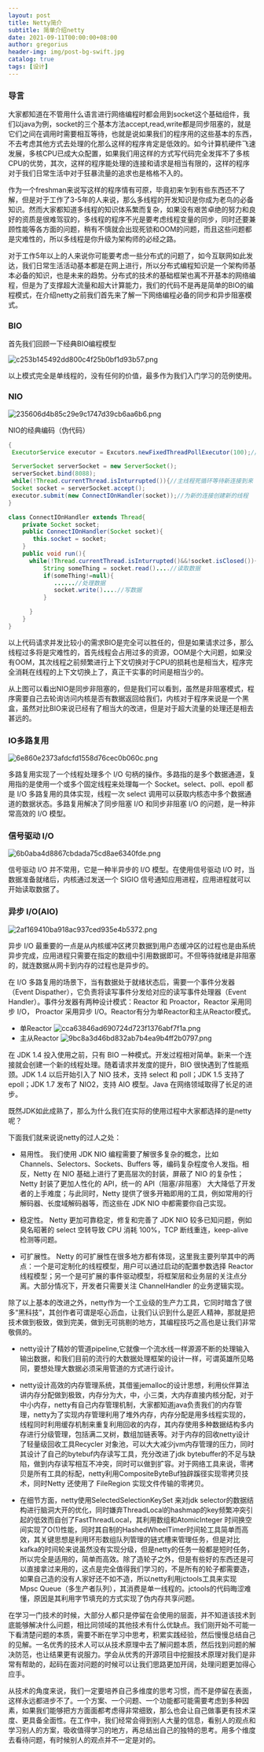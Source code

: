 ```yaml
---
layout: post
title: Netty简介
subtitle: 简单介绍netty
date: 2021-09-11T00:00:00+08:00
author: gregorius
header-img: img/post-bg-swift.jpg
catalog: true
tags: [设计]
---
```


### **导言**

大家都知道在不管用什么语言进行网络编程时都会用到socket这个基础组件，我们以java为例，socket的三个基本方法accept,read,write都是同步阻塞的，就是它们之间在调用时需要相互等待，也就是说如果我们的程序用的这些基本的东西，不去考虑其他方式去处理的化那么这样的程序肯定是低效的。如今计算机硬件飞速发展，多核CPU已成大众配置，如果我们用这样的方式写代码完全发挥不了多核CPU的优势，其次，这样的程序能处理的连接和请求是相当有限的，这样的程序对于我们日常生活中对于狂暴流量的追求也是格格不入的。

作为一个freshman来说写这样的程序情有可原，毕竟初来乍到有些东西还不了解，但是对于工作了3-5年的人来说，那么多线程的开发知识是你成为老鸟的必备知识。然而大家都知道多线程的知识体系繁而复杂，如果没有艰苦卓绝的努力和良好的资质是很难驾驭的，多线程的程序不光是要考虑线程变量的同步，同时还要兼顾性能等各方面的问题，稍有不慎就会出现死锁和OOM的问题，而且这些问题都是灾难性的，所以多线程是你升级为架构师的必经之路。

对于工作5年以上的人来说你可能要考虑一些分布式的问题了，如今互联网如此发达，我们日常生活活动基本都是在网上进行，所以分布式编程知识是一个架构师基本必备的知识，也是未来的趋势。分布式的技术的基础框架也离不开基本的网络编程，但是为了支撑超大流量和超大计算能力，我们的代码不是再是简单的BIO的编程模式，在介绍netty之前我们首先来了解一下网络编程必备的同步和异步阻塞模式。

### **BIO**

首先我们回顾一下经典BIO编程模型

![c253b145492dd800c4f25b0bf1d93b57.png](https://www.gpic.xyz:8090/images/2021/09/11/c253b145492dd800c4f25b0bf1d93b57.png)

以上模式完全是单线程的，没有任何的价值，最多作为我们入门学习的范例使用。


### **NIO**

![235606d4b85c29e9c1747d39cb6aa6b6.png](https://www.gpic.xyz/images/2021/09/11/235606d4b85c29e9c1747d39cb6aa6b6.png)


NIO的经典编码（伪代码）
``` java
{
 ExecutorService executor = Excutors.newFixedThreadPollExecutor(100);//线程池

 ServerSocket serverSocket = new ServerSocket();
 serverSocket.bind(8088);
 while(!Thread.currentThread.isInturrupted()){//主线程死循环等待新连接到来
 Socket socket = serverSocket.accept();
 executor.submit(new ConnectIOnHandler(socket));//为新的连接创建新的线程
}

class ConnectIOnHandler extends Thread{
    private Socket socket;
    public ConnectIOnHandler(Socket socket){
       this.socket = socket;
    }
    public void run(){
      while(!Thread.currentThread.isInturrupted()&&!socket.isClosed()){死循环处理读写事件
          String someThing = socket.read()....//读取数据
          if(someThing!=null){
             ......//处理数据
             socket.write()....//写数据
          }

      }
    }
}
``` 

以上代码请求并发比较小的需求BIO是完全可以胜任的，但是如果请求过多，那么线程过多将是灾难性的，首先线程会占用过多的资源，OOM是个大问题，如果没有OOM，其次线程之前频繁进行上下文切换对于CPU的损耗也是相当大，程序完全消耗在线程的上下文切换上了，真正干实事的时间是相当少的。

从上图可以看出NIO是同步非阻塞的，但是我们可以看到，虽然是非阻塞模式，程序需要自己去轮询访问内核是否有数据返回给我们，内核对于程序来说是一个黑盒，虽然对比BIO来说已经有了相当大的改进，但是对于超大流量的处理还是相去甚远的。

### **IO多路复用**

![6e860e2373afdcfd1558d76cec0b060c.png](https://www.gpic.xyz:8090/images/2021/09/11/6e860e2373afdcfd1558d76cec0b060c.png)

多路复用实现了一个线程处理多个 I/O 句柄的操作。多路指的是多个数据通道，复用指的是使用一个或多个固定线程来处理每一个 Socket。select、poll、epoll 都是 I/O 多路复用的具体实现，线程一次 select 调用可以获取内核态中多个数据通道的数据状态。多路复用解决了同步阻塞 I/O 和同步非阻塞 I/O 的问题，是一种非常高效的 I/O 模型。

### **信号驱动 I/O**

![6b0aba4d8867cbdada75cd8ae6340fde.png](https://www.gpic.xyz:8090/images/2021/09/11/6b0aba4d8867cbdada75cd8ae6340fde.png)

信号驱动 I/O 并不常用，它是一种半异步的 I/O 模型。在使用信号驱动 I/O 时，当数据准备就绪后，内核通过发送一个 SIGIO 信号通知应用进程，应用进程就可以开始读取数据了。

### **异步 I/O(AIO)**

![2af169410ba918ac937ced935e4b5372.png](https://www.gpic.xyz:8090/images/2021/09/11/2af169410ba918ac937ced935e4b5372.png)

异步 I/O 最重要的一点是从内核缓冲区拷贝数据到用户态缓冲区的过程也是由系统异步完成，应用进程只需要在指定的数组中引用数据即可。不但等待就绪是非阻塞的，就连数据从网卡到内存的过程也是异步的。

在 I/O 多路复用的场景下，当有数据处于就绪状态后，需要一个事件分发器（Event Dispather），它负责将读写事件分发给对应的读写事件处理器（Event Handler）。事件分发器有两种设计模式：Reactor 和 Proactor，Reactor 采用同步 I/O， Proactor 采用异步 I/O。Reactor有分为单Reactor和主从Reactor模式。

- 单Reactor
![cca63846ad690724d723f1376abf7f1a.png](https://www.gpic.xyz:8090/images/2021/09/11/cca63846ad690724d723f1376abf7f1a.png)
- 主从Reactor
![9bc8a3d46bd832ab7b4ea9b4ff2b0797.png](https://www.gpic.xyz/images/2021/09/11/9bc8a3d46bd832ab7b4ea9b4ff2b0797.png)

在 JDK 1.4 投入使用之前，只有 BIO 一种模式。开发过程相对简单。新来一个连接就会创建一个新的线程处理。随着请求并发度的提升，BIO 很快遇到了性能瓶颈。JDK 1.4 以后开始引入了 NIO 技术，支持 select 和 poll；JDK 1.5 支持了 epoll；JDK 1.7 发布了 NIO2，支持 AIO 模型。Java 在网络领域取得了长足的进步。

既然JDK如此成熟了，那么为什么我们在实际的使用过程中大家都选择的是netty呢？

下面我们就来说说netty的过人之处：

- 易用性。 我们使用 JDK NIO 编程需要了解很多复杂的概念，比如 Channels、Selectors、Sockets、Buffers 等，编码复杂程度令人发指。相反，Netty 在 NIO 基础上进行了更高层次的封装，屏蔽了 NIO 的复杂性；Netty 封装了更加人性化的 API，统一的 API（阻塞/非阻塞） 大大降低了开发者的上手难度；与此同时，Netty 提供了很多开箱即用的工具，例如常用的行解码器、长度域解码器等，而这些在 JDK NIO 中都需要你自己实现。

- 稳定性。 Netty 更加可靠稳定，修复和完善了 JDK NIO 较多已知问题，例如臭名昭著的 select 空转导致 CPU 消耗 100%，TCP 断线重连，keep-alive 检测等问题。

- 可扩展性。 Netty 的可扩展性在很多地方都有体现，这里我主要列举其中的两点：一个是可定制化的线程模型，用户可以通过启动的配置参数选择 Reactor 线程模型；另一个是可扩展的事件驱动模型，将框架层和业务层的关注点分离。大部分情况下，开发者只需要关注 ChannelHandler 的业务逻辑实现。

除了以上基本的改进之外，netty作为一个工业级的生产力工具，它同时暗含了很多“黑科技”，其创作者可谓是呕心沥血，让我们认识到什么是匠人精神，那就是把技术做到极致，做到完美，做到无可挑剔的地方，其编程技巧之高也是让我们非常敬佩的。

- netty设计了精妙的管道pipeline,它就像一个流水线一样源源不断的处理输入输出数据，和我们目前的流行的大数据处理框架的设计一样，可谓英雄所见略同，要想处理大数据必须采用管道的方式进行设计。

- netty设计高效的内存管理系统，其借鉴jemalloc的设计思想，利用伙伴算法讲内存分配做到极致，内存分为大，中，小三类，大内存直接内核分配，对于中小内存，netty有自己内存管理机制，大家都知道java负责我们的内存管理，netty为了实现内存管理利用了堆外内存，内存分配是用多线程实现的，线程同时利用缓存机制来重复利用回收的内存，其内存使用多种数据结构多内存进行分级管理，包括满二叉树，数组加链表等。对于内存的回收netty设计了轻量级回收工具Recycler 对象池，可以大大减少jvm内存管理的压力，同时其设计了自己的bytebuf内存读写工具，充分改进了jdk bytebuffer的不足与缺陷，做到内存读写相互不冲突，同时可以做到扩容。对于网络工具来说，零拷贝是所有工具的标配，netty利用CompositeByteBuf独辟蹊径实现零拷贝技术，同时Netty 还使用了 FileRegion 实现文件传输的零拷贝。

- 在细节方面，netty使用SelectedSelectionKeySet 来对jdk selector的数据结构进行脑洞大开的优化，同时嫌弃ThreadLocal的hashmap的key频繁冲突引起的低效而自创了FastThreadLocal，其利用数组和AtomicInteger 时间换空间实现了O(1)性能，同时其自制的HashedWheelTimer时间轮工具简单而高效，其关键思想是利用环形数组队列管理的链式槽来管理任务，但是对比kafka的时间轮来说虽然没有实现分级，但是netty的任务一般都是短时任务，所以完全是适用的，简单而高效。除了造轮子之外，但是有些好的东西还是可以直接拿过来用的，这点是完全值得我们学习的，不是所有的轮子都需要造，如果自己造的没有人家好还不如不造，所以netty利用jctools工具来实现 Mpsc Queue（多生产者队列），其消费是单一线程的。jctools的代码晦涩难懂，原因是其利用字节填充的方式实现了伪内存共享问题。

在学习一门技术的时候，大部分人都只是停留在会使用的层面，并不知道该技术到底能够解决什么问题，相比同领域的其他技术有什么优缺点。我们刚开始不可能一下看清楚问题的本质，需要不断在学习中思考，积累实践经验，然后慢慢总结自己的见解。一名优秀的技术人可以从技术原理中去了解问题本质，然后找到问题的解决防范，也让结果更有说服力。学会从优秀的开源项目中挖掘技术原理对我们是非常有帮助的，起码在面对问题的时候可以让我们思路更加开阔，处理问题更加得心应手。

从技术的角度来说，我们一定要培养自己多维度的思考习惯，而不是停留在表面，这样永远都进步不了。一个方案、一个问题、一个功能都可能需要考虑到多种因素，如果我们能够把方方面面都考虑得非常细致，那么也会让自己做事更有技术深度、更具备全面性。在工作中，我们经常会得到别人大量的信息，看别人的观点和学习别人的方案，吸收值得学习的地方，再总结出自己的独特的思考。用多个维度去看待问题，有时候别人的观点并不一定是对的。

